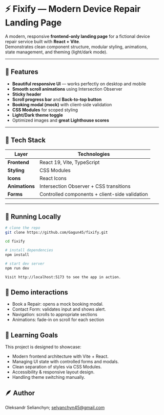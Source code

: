 # ⚡ Fixify — Modern Device Repair Landing Page

A modern, responsive **frontend-only landing page** for a fictional device repair service built with **React + Vite**.  
Demonstrates clean component structure, modular styling, animations, state management, and theming (light/dark mode).

---

## 🚀 Features

- **Beautiful responsive UI** — works perfectly on desktop and mobile
- **Smooth scroll animations** using Intersection Observer
- **Sticky header**
- **Scroll progress bar** and **Back-to-top button**
- **Booking modal (mock)** with client-side validation
- **CSS Modules** for scoped styling
- **Light/Dark theme toggle**
- Optimized images and **great Lighthouse scores**

---

## 🧩 Tech Stack

| Layer          | Technologies                                   |
| -------------- | ---------------------------------------------- |
| **Frontend**   | React 19, Vite, TypeScript                     |
| **Styling**    | CSS Modules                                    |
| **Icons**      | React Icons                                    |
| **Animations** | Intersection Observer + CSS transitions        |
| **Forms**      | Controlled components + client-side validation |

---

## 🚀 Running Locally

```bash
# clone the repo
git clone https://github.com/Gagun45/fixify.git

cd fixify

# install dependencies
npm install

# start dev server
npm run dev

Visit http://localhost:5173 to see the app in action.
```

## 🧩 Demo interactions

- Book a Repair: opens a mock booking modal.
- Contact Form: validates input and shows alert.
- Navigation: scrolls to appropriate sections
- Animations: fade-in on scroll for each section

## 🧠 Learning Goals

This project is designed to showcase:

- Modern frontend architecture with Vite + React.
- Managing UI state with controlled forms and modals.
- Clean separation of styles via CSS Modules.
- Accessibility & responsive layout design.
- Handling theme switching manually.

## 🪶 Author

  Oleksandr Selianchyn;
  selyanchyn45@gmail.com
